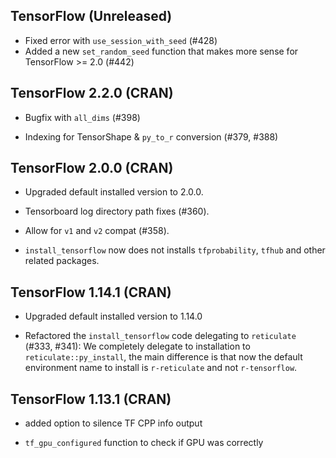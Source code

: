 ## TensorFlow (Unreleased)

- Fixed error with `use_session_with_seed` (#428)
- Added a new `set_random_seed` function that makes more sense for TensorFlow >= 2.0 (#442)

## TensorFlow 2.2.0 (CRAN)

- Bugfix with `all_dims` (#398)

- Indexing for TensorShape & `py_to_r` conversion (#379, #388)

## TensorFlow 2.0.0 (CRAN)

- Upgraded default installed version to 2.0.0.

- Tensorboard log directory path fixes (#360).

- Allow for `v1` and `v2` compat (#358).

- `install_tensorflow` now does not installs `tfprobability`, `tfhub` and other
 related packages.


## TensorFlow 1.14.1 (CRAN)

- Upgraded default installed version to 1.14.0

- Refactored the `install_tensorflow` code delegating to `reticulate` (#333, #341): We completely delegate to installation to `reticulate::py_install`, the main difference is that now the default environment name to install is `r-reticulate` and not `r-tensorflow`.


## TensorFlow 1.13.1 (CRAN)

- added option to silence TF CPP info output

- `tf_gpu_configured` function to check if GPU was correctly


